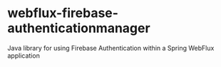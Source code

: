 # webflux-firebase-authenticationmanager
Java library for using Firebase Authentication within a Spring WebFlux application
